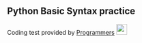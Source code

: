 ## Python Basic Syntax practice

Coding test provided by [Programmers](https://programmers.co.kr) <img class="pythonIcon" src ="https://github-production-user-asset-6210df.s3.amazonaws.com/120657616/314373250-9cc2415b-8205-48c0-baf5-da051c24fe78.png?X-Amz-Algorithm=AWS4-HMAC-SHA256&X-Amz-Credential=AKIAVCODYLSA53PQK4ZA%2F20240320%2Fus-east-1%2Fs3%2Faws4_request&X-Amz-Date=20240320T034844Z&X-Amz-Expires=300&X-Amz-Signature=61deb67bb38bdeb2a526aba9c9b42b1275f7eefd816dce91760b5fe3c2712ed1&X-Amz-SignedHeaders=host&actor_id=120657616&key_id=0&repo_id=763864478" width = 25px, height = 25px/>

